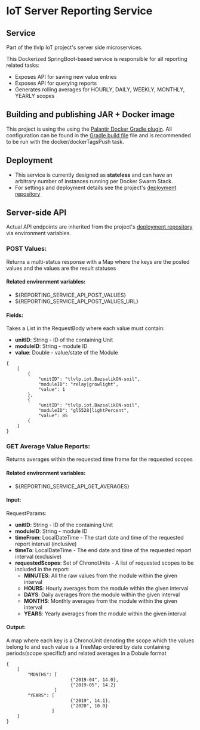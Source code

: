 # IoT Server Reporting Service

## Service
Part of the tlvlp IoT project's server side microservices.

This Dockerized SpringBoot-based service is responsible for all reporting related tasks:
- Exposes API for saving new value entries
- Exposes API for querying reports
- Generates rolling averages for HOURLY, DAILY, WEEKLY, MONTHLY, YEARLY scopes

## Building and publishing JAR + Docker image
This project is using the using the [Palantir Docker Gradle plugin](https://github.com/palantir/gradle-docker).
All configuration can be found in the [Gradle build file](build.gradle) file 
and is recommended to be run with the docker/dockerTagsPush task.

## Deployment
- This service is currently designed as **stateless** and can have an arbitrary number of instances running per Docker Swarm Stack.
- For settings and deployment details see the project's [deployment repository](https://gitlab.com/tlvlp/iot.server.deployment)

## Server-side API
Actual API endpoints are inherited from the project's [deployment repository](https://gitlab.com/tlvlp/iot.server.deployment) via environment variables.

### POST Values:

Returns a multi-status response with a Map where the keys are the posted values and the values are the result statuses

#### Related environment variables:
- ${REPORTING_SERVICE_API_POST_VALUES}
- ${REPORTING_SERVICE_API_POST_VALUES_URL}

#### Fields:
Takes a List in the RequestBody where each value must contain:
- **unitID**: String - ID of the containing Unit
- **moduleID**: String - module ID
- **value**: Double - value/state of the Module

```
{ 
    [   
        {
            "unitID": "tlvlp.iot.BazsalikON-soil",
            "moduleID": "relay|growlight",
            "value": 1
        },
        {
            "unitID": "tlvlp.iot.BazsalikON-soil",
            "moduleID": "gl5528|lightPercent", 
            "value": 85
        {
    ]
}

```

### GET Average Value Reports:

Returns averages within the requested time frame for the requested scopes

#### Related environment variables:
- ${REPORTING_SERVICE_API_GET_AVERAGES}

#### Input:
RequestParams:
- **unitID**: String - ID of the containing Unit
- **moduleID**: String - module ID
- **timeFrom**: LocalDateTime - The start date and time of the requested report interval (inclusive)
- **timeTo**: LocalDateTime - The end date and time of the requested report interval (exclusive)
- **requestedScopes**: Set of ChronoUnits - A list of requested scopes to be included in the report:
    - **MINUTES**: All the raw values from the module within the given interval 
    - **HOURS**: Hourly averages from the module within the given interval 
    - **DAYS**: Daily averages from the module within the given interval 
    - **MONTHS**: Monthly averages from the module within the given interval
    - **YEARS**: Yearly averages from the module within the given interval 
    
#### Output:
A map where each key is a ChronoUnit denoting the scope which the values belong to
and each value is a TreeMap ordered by date containing periods(scope specific!) and related averages in a Dobule format

```
{
    [
        "MONTHS": [
                        {"2019-04", 14.0}, 
                        {"2019-05", 14.2}
                  ]
        "YEARS": [
                        {"2019", 14.1}, 
                        {"2020", 10.0}
                 ]
    ]
}
```

